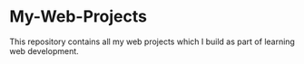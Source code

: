 # My-Web-Projects
This repository contains all my web projects which I build as part of learning web development.
